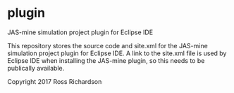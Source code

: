 # plugin
JAS-mine simulation project plugin for Eclipse IDE

This repository stores the source code and site.xml for the JAS-mine simulation project plugin for Eclipse IDE.
 A link to the site.xml file is used by Eclipse IDE when installing the JAS-mine plugin, so this needs to be publically available.

Copyright 2017 Ross Richardson
